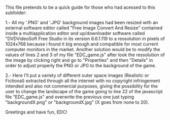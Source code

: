 This file pretends to be a quick guide for those who had acessed to this subfolder:

1.- All my '.PNG' and '.JPG' background images had been resized with an external software editor called "Free Image Convert And Resize" 
contained inside a multiapplication editor and up/downloader software called "DVDVideoSoft Free Studio in its version 6.6.1.119 to a 
ressolution in pixels of 1024x768 because i found it big enough and compatible for most current computer monitors in the market. 
Another solution would be to modify the values of lines 2 and 3 of my file "EDC_game.js" after look the ressolution of the image by 
clicking right and go to "Properties" and then "Details" in order to adjust properly the PNG or JPG to the background of the game.

2.- Here I'll put a variety of different outer space images (Realistic or Fictional) extracted through all the internet with no copyright infringement intended and also not commercial purposes, giving the possibility for the user to change the landscape of the game going to line 22 of the javascript file "EDC_game.js" and overwrite the previous one just typing "backgroundX.png" or "backgroundX.jpg" (X goes from none to 20).

Greetings and have fun, EDC!
